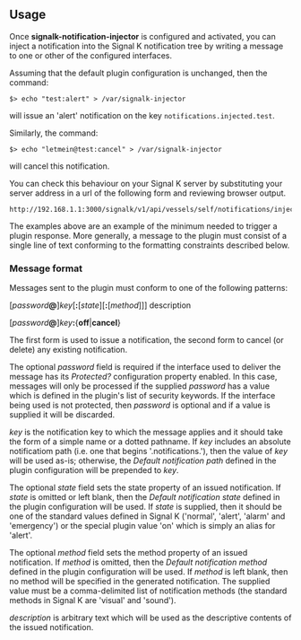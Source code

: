 ## Usage

Once __signalk-notification-injector__ is configured and activated, you can
inject a notification into the Signal K notification tree by writing a message
to one or other of the configured interfaces.

Assuming that the default plugin configuration is unchanged, then the command:
```
$> echo "test:alert" > /var/signalk-injector
```
will issue an 'alert' notification on the key ```notifications.injected.test```.

Similarly, the command:
```
$> echo "letmein@test:cancel" > /var/signalk-injector
```
will cancel this notification.

You can check this behaviour on your Signal K server by substituting your
server address in a url of the following form and reviewing browser output.
```
http://192.168.1.1:3000/signalk/v1/api/vessels/self/notifications/injected/
```

The examples above are an example of the minimum needed to trigger a plugin
response.
More generally, a message to the plugin must consist of a single line of text
conforming to the formatting constraints described below.

### Message format

Messages sent to the plugin must conform to one of the following patterns:

[*password*__@__]*key*[__:__[*state*][__:__[*method*]]] description

[*password*__@__]*key*__:__{__off__|__cancel__}

The first form is used to issue a notification, the second form to cancel
(or delete) any existing notification.

The optional _password_ field is required if the interface used to deliver
the message has its _Protected?_ configuration property enabled.
In this case, messages will only be processed if the supplied _password_ has a
value which is defined in the plugin's list of security keywords.
If the interface being used is not protected, then _password_ is optional and
if a value is supplied it will be discarded.

_key_ is the notification key to which the message applies and it should
take the form of a simple name or a dotted pathname.
If _key_ includes an absolute notificatiom path (i.e. one that begins
'.notifications.'), then the value of _key_ will be used as-is; otherwise,
the _Default notification path_ defined in the plugin configuration will be
prepended to _key_.

The optional _state_ field sets the state property of an issued notification.
If _state_ is omitted or left blank, then the _Default notification state_
defined in the plugin configuration will be used.
If _state_ is supplied, then it should be one of the standard values defined
in Signal K ('normal', 'alert', 'alarm' and 'emergency') or the special plugin
value 'on' which is simply an alias for 'alert'.

The optional _method_ field sets the method property of an issued notification.
If _method_ is omitted, then the _Default notification method_ defined in the
plugin configuration will be used.
If _method_ is left blank, then no method will be specified in the generated
notification.
The supplied value must be a comma-delimited list of notification methods
(the standard methods in Signal K are 'visual' and 'sound').

_description_ is arbitrary text which will be used as the descriptive contents
of the issued notification.

